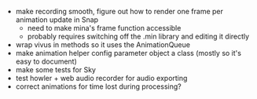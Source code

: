 * make recording smooth, figure out how to render one frame per animation update in Snap
  * need to make mina's frame function accessible
  * probably requires switching off the .min library and editing it directly
* wrap vivus in methods so it uses the AnimationQueue
* make animation helper config parameter object a class (mostly so it's easy to document)
* make some tests for Sky
* test howler + web audio recorder for audio exporting
* correct animations for time lost during processing?